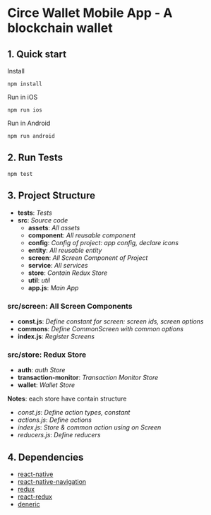 # Circe Wallet Mobile App - A blockchain wallet

## 1. Quick start

Install
```
npm install 
```

Run in iOS

```
npm run ios
``` 

Run in Android

```
npm run android
``` 

## 2. Run Tests

```
npm test
``` 

## 3. Project Structure

 - **__tests__**: *Tests*
 - **src**: *Source code*
    - **assets**: *All assets*
    - **component**: *All reusable component*
    - **config**: *Config of project: app config, declare icons*
    - **entity**: *All reusable entity*
    - **screen**: *All Screen Component of Project*
    - **service**: *All services*
    - **store**: *Contain Redux Store*
    - **util**: *util*
    - **app.js**: *Main App*

### **src/screen**: All Screen Components
 - **const.js**: *Define constant for screen: screen ids, screen options*
 - **commons**: *Define CommonScreen with common options*
 - **index.js**: *Register Screens*
 
### **src/store**: Redux Store

 - **auth**: *auth Store*
 - **transaction-monitor**: *Transaction Monitor Store*
 - **wallet**: *Wallet Store*

**Notes**: each store have contain structure
 - *const.js*: *Define action types, constant*
 - *actions.js*: *Define actions*
 - *index.js*: *Store & common action using on Screen*
 - *reducers.js*: *Define reducers*

## 4. Dependencies

 - [react-native](https://github.com/facebook/react-native)
 - [react-native-navigation](https://wix.github.io/react-native-navigation)
 - [redux](https://github.com/reactjs/redux)
 - [react-redux](https://github.com/reactjs/react-redux)
 - [deneric](https://www.npmjs.com/package/deneric)